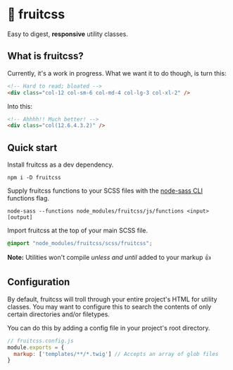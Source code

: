 # 🍉 fruitcss

Easy to digest, **responsive** utility classes.

## What is fruitcss?

Currently, it's a work in progress. What we want it to do though, is turn this:

```html
<!-- Hard to read; bloated -->
<div class="col-12 col-sm-6 col-md-4 col-lg-3 col-xl-2" />
```

Into this:

```html
<!-- Ahhhh!! Much better! -->
<div class="col(12.6.4.3.2)" />
```

## Quick start

Install fruitcss as a dev dependency.

```
npm i -D fruitcss
```

Supply fruitcss functions to your SCSS files with the [node-sass CLI](https://github.com/sass/node-sass#command-line-interface) functions flag.

```
node-sass --functions node_modules/fruitcss/js/functions <input> [output]
```

Import fruitcss at the top of your main SCSS file.

```scss
@import "node_modules/fruitcss/scss/fruitcss";
```

**Note:** Utilities won't compile _unless and until_ added to your markup 👍

## Configuration

By default, fruitcss will troll through your entire project's HTML for utility classes. You may want to configure this to search the contents of only certain directories and/or filetypes.

You can do this by adding a config file in your project's root directory.

```js
// fruitcss.config.js
module.exports = {
  markup: ['templates/**/*.twig'] // Accepts an array of glob files
}
```

